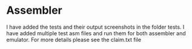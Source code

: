 # Assembler
I have added the tests and their output screenshots in the folder tests. I have added multiple test asm files and run them for both assembler and emulator.
For more details please see the claim.txt file
